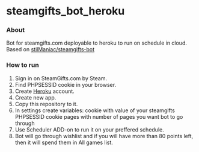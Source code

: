 # steamgifts_bot_heroku

### About
Bot for steamgifts.com deployable to heroku to run on schedule in cloud.
Based on [stilManiac/steamgifts-bot](https://github.com/stilManiac/steamgifts-bot/)

### How to run
1. Sign in on SteamGifts.com by Steam.
2. Find PHPSESSID cookie in your browser.
3. Create [Heroku](https://heroku.com/) account.
4. Create new app.
5. Copy this repository to it.
6. In settings create variables:
cookie with value of your steamgifts PHPSESSID cookie
pages with number of pages you want bot to go through
7. Use Scheduler ADD-on to run it on your preffered schedule.
8. Bot will go through wishlist and if you will have more than 80 points left, then it will spend them in All games list.
